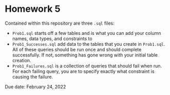 # Homework 5
Contained within this repository are three `.sql` files:
* `Prob1.sql` starts off a few tables and is what you can add your column names, data types, and constraints to
* `Prob1_Successes.sql` add data to the tables that you create in `Prob1.sql`. All of these queries should be run once and should complete successfully. If not, something has gone wrong with your initial table creation.
* `Prob1_Failures.sql` is a collection of queries that should fail when run. For each failing query, you are to specify exactly what constraint is causing the failure.


Due date: February 24, 2022
